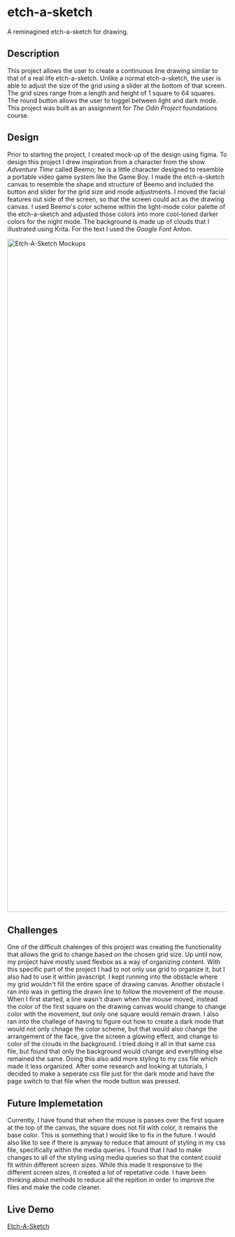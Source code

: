 # etch-a-sketch
A reminagined etch-a-sketch for drawing.

## Description
This project allows the user to create a continuous line drawing similar to that of a real life etch-a-sketch. Unlike a normal etch-a-sketch, the user is able to adjust the size of the grid using a slider at the bottom of that screen. The grid sizes range from a length and height of 1 square to 64 squares. The round button allows the user to toggel between light and dark mode. This project was built as an assignment for _The Odin Project_ foundations course.

## Design
Prior to starting the project, I created mock-up of the design using figma. To design this project I drew inspiration from a character from the show _Adventure Time_ called Beemo; he is a little character designed to resemble a portable video game system like the Game Boy. I made the etch-a-sketch canvas to resemble the shape and structure of Beemo and included the button and slider for the grid size and mode adjustments. I moved the facial features out side of the screen, so that the screen could act as the drawing canvas. I used Beemo's color scheme within the light-mode color palette of the etch-a-sketch and adjusted those colors into more cool-toned darker colors for the night mode. The background is made up of clouds that I illustrated using Krita. For the text I used the _Google Font_ Anton. 

<img width="1535" alt="Etch-A-Sketch Mockups" src="https://github.com/erlopez11/etch-a-sketch/assets/101296798/d5af236e-6932-4f31-b994-de85092f2709">



## Challenges
One of the difficult chalenges of this project was creating the functionality that allows the grid to change based on the chosen grid size. Up until now, my project have mostly used flexbox as a way of organizing content. With this specific part of the project I had to not only use grid to organize it, but I also had to use it within javascript. I kept running into the obstacle where my grid wouldn't fill the entire space of drawing canvas. Another obstacle I ran into was in getting the drawn line to follow the movement of the mouse. When I first started, a line wasn't drawn when the mouse moved, instead the color of the first square on the drawing canvas would change to change color with the movement, but only one square would remain drawn. I also ran into the challege of having to figure out how to create a dark mode that would not only chnage the color scheme, but that would also change the arrangement of the face, give the screen a glowing effect, and change to color of the clouds in the background. I tried doing it all in that same css file, but found that only the background would change and everything else remained the same. Doing this also add more styling to my css file which made it less organized. After some research and looking at tutorials, I decided to make a seperate css file just for the dark mode and have the page switch to that file when the mode button was pressed.

## Future Implemetation
Currently, I have found that when the mouse is passes over the first square at the top of the canvas, the square does not fill with color, it remains the base color. This is something that I would like to fix in the future. I would also like to see if there is anyway to reduce that amount of styling in my css file, specifically within the media queries. I found that I had to make changes to all of the styling using media queries so that the content could fit within different screen sizes. While this made it responsive to the different screen sizes, it created a lot of repetative code. I have been thinking about methods to reduce all the repition in order to improve the files and make the code cleaner.

## Live Demo
[Etch-A-Sketch](https://erlopez11.github.io/etch-a-sketch/)

